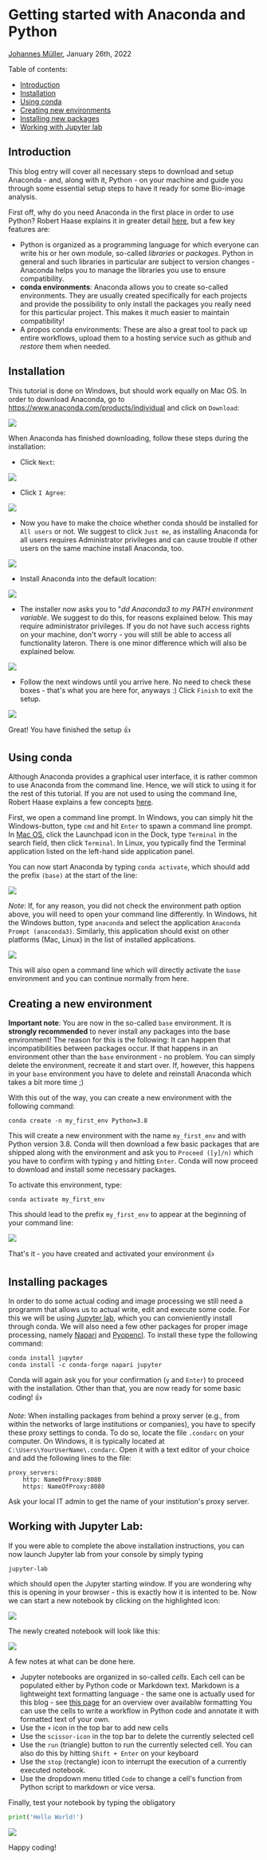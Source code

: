 # Getting started with Anaconda and Python

[Johannes Müller](https://biapol.github.io/blog/johannes_mueller), January 26th, 2022

Table of contents:
- [Introduction](https://github.com/BiAPoL/blog/tree/getting-started-with-anaconda/johannes_mueller/anaconda_getting_started#introduction)
- [Installation](https://github.com/BiAPoL/blog/tree/getting-started-with-anaconda/johannes_mueller/anaconda_getting_started#installation)
- [Using conda](https://github.com/BiAPoL/blog/tree/getting-started-with-anaconda/johannes_mueller/anaconda_getting_started#using-conda)
- [Creating new environments](https://github.com/BiAPoL/blog/tree/getting-started-with-anaconda/johannes_mueller/anaconda_getting_started#creating-a-new-environment)
- [Installing new packages](https://github.com/BiAPoL/blog/tree/getting-started-with-anaconda/johannes_mueller/anaconda_getting_started#installing-packages)
- [Working with Jupyter lab](https://github.com/BiAPoL/blog/tree/getting-started-with-anaconda/johannes_mueller/anaconda_getting_started#working-with-jupyter-lab)

## Introduction
This blog entry will cover all necessary steps to download and setup Anaconda - and, along with it, Python - on your machine and guide you through some essential setup steps to have it ready for some Bio-image analysis.

First off, why do you need Anaconda in the first place in order to use Python? Robert Haase explains it in greater detail [here](https://youtu.be/MOEPe9TGBK0?t=1806), but a few key features are:
- Python is organized as a programming language for which everyone can write his or her own module, so-called *libraries* or *packages*. Python in general and such libraries in particular are subject to version changes - Anaconda helps you to manage the libraries you use to ensure compatibility.
- **conda environments**: Anaconda allows you to create so-called environments. They are usually created specifically for each projects and provide the possibility to only install the packages you really need for this particular project. This makes it much easier to maintain compatibility!
- A propos conda environments: These are also a great tool to pack up entire workflows, upload them to a hosting service such as github and *restore* them when needed.

## Installation
This tutorial is done on Windows, but should work equally on Mac OS. In order to download Anaconda, go to https://www.anaconda.com/products/individual and click on `Download`:

![](https://github.com/BiAPoL/blog/blob/getting-started-with-anaconda/johannes_mueller/anaconda_getting_started/imgs/1_anaconda_download.jpg?raw=true)

When Anaconda has finished downloading, follow these steps during the installation:

- Click `Next`:

![](https://github.com/BiAPoL/blog/blob/getting-started-with-anaconda/johannes_mueller/anaconda_getting_started/imgs/2_anaconda_install_1.jpg?raw=true)

- Click `I Agree`:

![](https://github.com/BiAPoL/blog/blob/getting-started-with-anaconda/johannes_mueller/anaconda_getting_started/imgs/2_anaconda_install_2.jpg?raw=true)

- Now you have to make the choice whether conda should be installed for `All users` or not. We suggest to click `Just me`, as installing Anaconda for all users requires Administrator privileges and can cause trouble if other users on the same machine install  Anaconda, too.

![](https://github.com/BiAPoL/blog/blob/getting-started-with-anaconda/johannes_mueller/anaconda_getting_started/imgs/2_anaconda_install_3.jpg?raw=true)

- Install Anaconda into the default location:

![](https://github.com/BiAPoL/blog/blob/getting-started-with-anaconda/johannes_mueller/anaconda_getting_started/imgs/2_anaconda_install_4.jpg?raw=true)

- The installer now asks you to "*dd Anaconda3 to my PATH environment variable*. We suggest to do this, for reasons explained below. This may require administrator privileges. If you do not have such access rights on your machine, don't worry - you will still be able to access all functionality lateron. There is one minor difference which will also be explained below.

![](https://github.com/BiAPoL/blog/blob/getting-started-with-anaconda/johannes_mueller/anaconda_getting_started/imgs/2_anaconda_install_5.jpg?raw=true)

- Follow the next windows until you arrive here. No need to check these boxes - that's what you are here for, anyways :) Click `Finish` to exit the setup.

![](https://github.com/BiAPoL/blog/blob/getting-started-with-anaconda/johannes_mueller/anaconda_getting_started/imgs/2_anaconda_install_6.jpg?raw=true)

Great! You have finished the setup 👍

## Using conda

Although Anaconda provides a graphical user interface, it is rather common to use Anaconda from the command line. Hence, we will stick to using it for the rest of this tutorial. If you are not used to using the command line, Robert Haase explains a few concepts [here](https://youtu.be/MOEPe9TGBK0?t=1146). 

First, we open a command line prompt. In Windows, you can simply hit the Windows-button, type `cmd` and hit `Enter` to spawn a command line prompt. In [Mac OS](https://support.apple.com/guide/terminal/open-or-quit-terminal-apd5265185d-f365-44cb-8b09-71a064a42125/mac), click the Launchpad icon in the Dock, type `Terminal` in the search field, then click `Terminal`. In Linux, you typically find the Terminal application listed on the left-hand side application panel.

You can now start Anaconda by typing `conda activate`, which should add the prefix `(base)` at the start of the line:

![](https://github.com/BiAPoL/blog/blob/getting-started-with-anaconda/johannes_mueller/anaconda_getting_started/imgs/3_create_environments_3.jpg?raw=true)

*Note*: If, for any reason, you did not check the environment path option above, you will need to open your command line differently. In Windows, hit the Windows button, type `anaconda` and select the application `Anaconda Prompt (anaconda3)`. Similarly, this application should exist on other platforms (Mac, Linux) in the list of installed applications.

![](https://github.com/BiAPoL/blog/blob/getting-started-with-anaconda/johannes_mueller/anaconda_getting_started/imgs/3_create_environments_1.jpg?raw=true)

This will also open a command line which will directly activate the `base` environment and you can continue normally from here.

## Creating a new environment

**Important note**: You are now in the so-called `base` environment. It is **strongly recommended** to never install any packages into the base environment! The reason for this is the following: It can happen that incompatibilities between packages occur. If that happens in an environment other than the `base` environment - no problem. You can simply delete the environment, recreate it and start over. If, however, this happens in your `base` environment you have to delete and reinstall Anaconda which takes a bit more time ;)

With this out of the way, you can create a new environment with the following command:
```
conda create -n my_first_env Python=3.8
```
This will create a new environment with the name `my_first_env` and with Python version 3.8. Conda will then download a few basic packages that are shipped along with the environment and ask you to `Proceed ([y]/n)` which you have to confirm with typing `y` and hitting `Enter`. Conda will now proceed to download and install some necessary packages.

To activate this environment, type:

```
conda activate my_first_env
```

This should lead to the prefix `my_first_env` to appear at the beginning of your command line:

![](https://github.com/BiAPoL/blog/blob/getting-started-with-anaconda/johannes_mueller/anaconda_getting_started/imgs/3_create_environments_4.jpg?raw=true)

That's it - you have created and activated your environment 👍

## Installing packages

In order to do some actual coding and image processing we still need a programm that allows us to actual write, edit and execute some code. For this we will be using [Jupyter lab](https://jupyter.org/), which you can convieniently install through conda. We will also need a few other packages for proper image processing, namely [Napari](https://napari.org/) and [Pyopencl](https://pypi.org/project/pyopencl/). To install these type the following command:

```
conda install jupyter
conda install -c conda-forge napari jupyter
```

Conda will again ask you for your confirmation (`y` and `Enter`) to proceed with the installation. Other than that, you are now ready for some basic coding! 👍

*Note*: When installing packages from behind a proxy server (e.g., from within the networks of large institutions or companies), you have to specify these proxy settings to conda. To do so, locate the file `.condarc` on your computer. On Windows, it is typically located at `C:\Users\YourUserName\.condarc`. Open it with a text editor of your choice and add the following lines to the file:

```
proxy_servers:
    http: NameOfProxy:8080
    https: NameOfProxy:8080
```

Ask your local IT admin to get the name of your institution's proxy server.

## Working with Jupyter Lab:

If you were able to complete the above installation instructions, you can now launch Jupyter lab from your console by simply typing
```
jupyter-lab
```

which should open the Jupyter starting window. If you are wondering why this is opening in your browser - this is exactly how it is intented to be. Now we can start a new notebook by clicking on the highlighted icon:

![](https://github.com/BiAPoL/blog/blob/getting-started-with-anaconda/johannes_mueller/anaconda_getting_started/imgs/4_jupyter_lab.jpg?raw=true)

The newly created notebook will look like this:

![](https://github.com/BiAPoL/blog/blob/getting-started-with-anaconda/johannes_mueller/anaconda_getting_started/imgs/4_jupyter_lab2.jpg?raw=true)

A few notes at what can be done here.

- Jupyter notebooks are organized in so-called *cells*. Each cell can be populated either by Python code or Markdown text. Markdown is a lightweight text formatting language - the same one is actually used for this blog - see [this page](https://github.com/adam-p/markdown-here/wiki/Markdown-Cheatsheet) for an overview over availablw formatting You can use the cells to write a workflow in Python code and annotate it with formatted text of your own.
- Use the `+` icon in the top bar to add new cells
- Use the `scissor-icon` in the top bar to delete the currently selected cell
- Use the `run` (triangle) button to run the currently selected cell. You can also do this by hitting `Shift + Enter` on your keyboard
- Use the `stop` (rectangle) icon to interrupt the execution of a currently executed notebook.
- Use the dropdown menu titled `Code` to change a cell's function from Python script to markdown or vice versa.

Finally, test your notebook by typing the obligatory 
```Python
print('Hello World!')
```

![](https://github.com/BiAPoL/blog/blob/getting-started-with-anaconda/johannes_mueller/anaconda_getting_started/imgs/4_jupyter_lab3.jpg?raw=true)

Happy coding!
